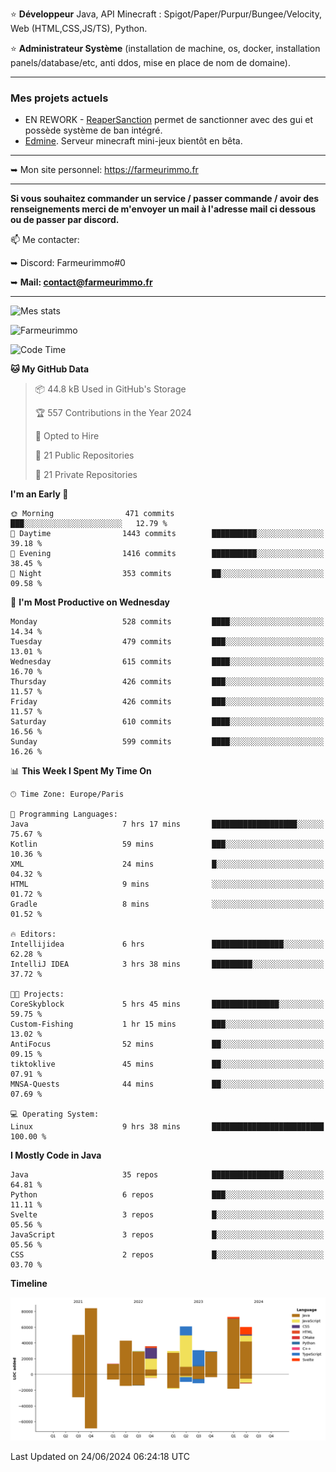 ⭐ **Développeur** Java, API Minecraft : Spigot/Paper/Purpur/Bungee/Velocity, Web (HTML,CSS,JS/TS), Python.

⭐ **Administrateur Système** (installation de machine, os, docker, installation panels/database/etc, anti ddos, mise en place de nom de domaine).

---

### Mes projets actuels
- EN REWORK - [ReaperSanction](https://www.spigotmc.org/resources/reapersanction.89580/) permet de sanctionner avec des gui et possède système de ban intégré.
- [Edmine](https://edmine.net). Serveur minecraft mini-jeux bientôt en bêta.

---

➥ Mon site personnel: https://farmeurimmo.fr

---

**Si vous souhaitez commander un service / passer commande / avoir des renseignements merci de m'envoyer un mail à l'adresse mail ci dessous ou de passer par discord.**

📫 Me contacter:
 
   ➥ Discord: Farmeurimmo#0
   
   ➥ **Mail: contact@farmeurimmo.fr**

---

![Mes stats](https://github-readme-stats.farmeurimmo.fr/api?username=Farmeurimmo&count_private=true&show_icons=true&theme=radical)

<img src="https://komarev.com/ghpvc/?username=Farmeurimmo" alt="Farmeurimmo" />

<!--START_SECTION:waka-->
![Code Time](http://img.shields.io/badge/Code%20Time-1%2C395%20hrs%2034%20mins-blue)

**🐱 My GitHub Data** 

> 📦 44.8 kB Used in GitHub's Storage 
 > 
> 🏆 557 Contributions in the Year 2024
 > 
> 💼 Opted to Hire
 > 
> 📜 21 Public Repositories 
 > 
> 🔑 21 Private Repositories 
 > 
**I'm an Early 🐤** 

```text
🌞 Morning                471 commits         ███░░░░░░░░░░░░░░░░░░░░░░   12.79 % 
🌆 Daytime                1443 commits        ██████████░░░░░░░░░░░░░░░   39.18 % 
🌃 Evening                1416 commits        ██████████░░░░░░░░░░░░░░░   38.45 % 
🌙 Night                  353 commits         ██░░░░░░░░░░░░░░░░░░░░░░░   09.58 % 
```
📅 **I'm Most Productive on Wednesday** 

```text
Monday                   528 commits         ████░░░░░░░░░░░░░░░░░░░░░   14.34 % 
Tuesday                  479 commits         ███░░░░░░░░░░░░░░░░░░░░░░   13.01 % 
Wednesday                615 commits         ████░░░░░░░░░░░░░░░░░░░░░   16.70 % 
Thursday                 426 commits         ███░░░░░░░░░░░░░░░░░░░░░░   11.57 % 
Friday                   426 commits         ███░░░░░░░░░░░░░░░░░░░░░░   11.57 % 
Saturday                 610 commits         ████░░░░░░░░░░░░░░░░░░░░░   16.56 % 
Sunday                   599 commits         ████░░░░░░░░░░░░░░░░░░░░░   16.26 % 
```


📊 **This Week I Spent My Time On** 

```text
🕑︎ Time Zone: Europe/Paris

💬 Programming Languages: 
Java                     7 hrs 17 mins       ███████████████████░░░░░░   75.67 % 
Kotlin                   59 mins             ███░░░░░░░░░░░░░░░░░░░░░░   10.36 % 
XML                      24 mins             █░░░░░░░░░░░░░░░░░░░░░░░░   04.32 % 
HTML                     9 mins              ░░░░░░░░░░░░░░░░░░░░░░░░░   01.72 % 
Gradle                   8 mins              ░░░░░░░░░░░░░░░░░░░░░░░░░   01.52 % 

🔥 Editors: 
Intellijidea             6 hrs               ████████████████░░░░░░░░░   62.28 % 
IntelliJ IDEA            3 hrs 38 mins       █████████░░░░░░░░░░░░░░░░   37.72 % 

🐱‍💻 Projects: 
CoreSkyblock             5 hrs 45 mins       ███████████████░░░░░░░░░░   59.75 % 
Custom-Fishing           1 hr 15 mins        ███░░░░░░░░░░░░░░░░░░░░░░   13.02 % 
AntiFocus                52 mins             ██░░░░░░░░░░░░░░░░░░░░░░░   09.15 % 
tiktoklive               45 mins             ██░░░░░░░░░░░░░░░░░░░░░░░   07.91 % 
MNSA-Quests              44 mins             ██░░░░░░░░░░░░░░░░░░░░░░░   07.69 % 

💻 Operating System: 
Linux                    9 hrs 38 mins       █████████████████████████   100.00 % 
```

**I Mostly Code in Java** 

```text
Java                     35 repos            ████████████████░░░░░░░░░   64.81 % 
Python                   6 repos             ███░░░░░░░░░░░░░░░░░░░░░░   11.11 % 
Svelte                   3 repos             █░░░░░░░░░░░░░░░░░░░░░░░░   05.56 % 
JavaScript               3 repos             █░░░░░░░░░░░░░░░░░░░░░░░░   05.56 % 
CSS                      2 repos             █░░░░░░░░░░░░░░░░░░░░░░░░   03.70 % 
```



**Timeline**

![Lines of Code chart](https://raw.githubusercontent.com/Farmeurimmo/Farmeurimmo/main/assets/bar_graph.png)


 Last Updated on 24/06/2024 06:24:18 UTC
<!--END_SECTION:waka-->
